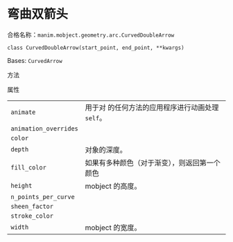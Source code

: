# 弯曲双箭头

合格名称：`manim.mobject.geometry.arc.CurvedDoubleArrow`

`class CurvedDoubleArrow(start_point, end_point, **kwargs)`

Bases: `CurvedArrow`

方法


属性

|||
|-|-|
`animate`|用于对 的任何方法的应用程序进行动画处理`self`。
`animation_overrides`|
`color`|
`depth`|对象的深度。
`fill_color`|如果有多种颜色（对于渐变），则返回第一个颜色
`height`|mobject 的高度。
`n_points_per_curve`|
`sheen_factor`|
`stroke_color`|
`width`|mobject 的宽度。
